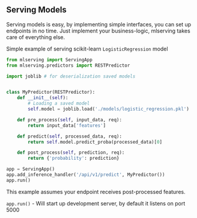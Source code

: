 ## Serving Models
Serving models is easy, by implementing simple interfaces, you can set up endpoints in no time.
Just implement your business-logic, mlserving takes care of everything else.

Simple example of serving scikit-learn `LogisticRegression` model
```python
from mlserving import ServingApp
from mlserving.predictors import RESTPredictor

import joblib # for deserialization saved models 


class MyPredictor(RESTPredictor):
    def __init__(self):
        # Loading a saved model
        self.model = joblib.load('./models/logistic_regression.pkl')

    def pre_process(self, input_data, req):
        return input_data['features']

    def predict(self, processed_data, req):
        return self.model.predict_proba(processed_data)[0]

    def post_process(self, prediction, req):
        return {'probability': prediction}

app = ServingApp()
app.add_inference_handler('/api/v1/predict', MyPredictor())
app.run()
```
This example assumes your endpoint receives post-processed features.

<code>app.run()</code> - Will start up development server, by default it listens on port 5000
